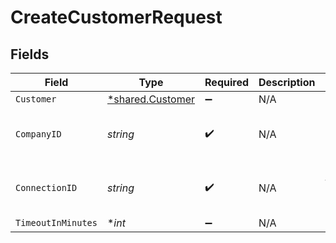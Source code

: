 # CreateCustomerRequest


## Fields

| Field                                               | Type                                                | Required                                            | Description                                         | Example                                             |
| --------------------------------------------------- | --------------------------------------------------- | --------------------------------------------------- | --------------------------------------------------- | --------------------------------------------------- |
| `Customer`                                          | [*shared.Customer](../../models/shared/customer.md) | :heavy_minus_sign:                                  | N/A                                                 |                                                     |
| `CompanyID`                                         | *string*                                            | :heavy_check_mark:                                  | N/A                                                 | 8a210b68-6988-11ed-a1eb-0242ac120002                |
| `ConnectionID`                                      | *string*                                            | :heavy_check_mark:                                  | N/A                                                 | 2e9d2c44-f675-40ba-8049-353bfcb5e171                |
| `TimeoutInMinutes`                                  | **int*                                              | :heavy_minus_sign:                                  | N/A                                                 |                                                     |